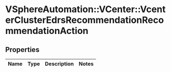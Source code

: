 # VSphereAutomation::VCenter::VcenterClusterEdrsRecommendationRecommendationAction

## Properties
Name | Type | Description | Notes
------------ | ------------- | ------------- | -------------


